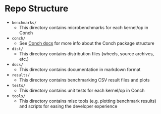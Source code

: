 # Repo Structure

- `benchmarks/`
  - This directory contains microbenchmarks for each kernel/op in Conch
- `conch/`
  - See [Conch docs](/docs/conch/structure.md) for more info about the Conch package structure
- `dist/`
  - This directory contains distribution files (wheels, source archives, etc.)
- `docs/`
  - This directory contains documentation in markdown format
- `results/`
  - This directory contains benchmarking CSV result files and plots
- `tests/`
  - This directory contains unit tests for each kernel/op in Conch
- `tools/`
  - This directory contains misc tools (e.g. plotting benchmark results) and scripts for easing the developer experience
